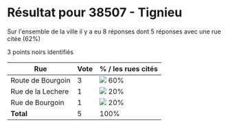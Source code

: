 # Résultat pour 38507 - Tignieu

Sur l'ensemble de la ville il y a eu 8 réponses dont 5 réponses avec une rue citée (62%)

3 points noirs identifiés

| Rue | Vote | % / les rues cités|
|-----|------|-------------------|
| Route de Bourgoin | 3 | <img src="../../img/bar_60.gif" />&nbsp;60%|
| Rue de la Lechere | 1 | <img src="../../img/bar_20.gif" />&nbsp;20%|
| Rue de Bourgoin | 1 | <img src="../../img/bar_20.gif" />&nbsp;20%|
| **Total** | 5 | 100%|

